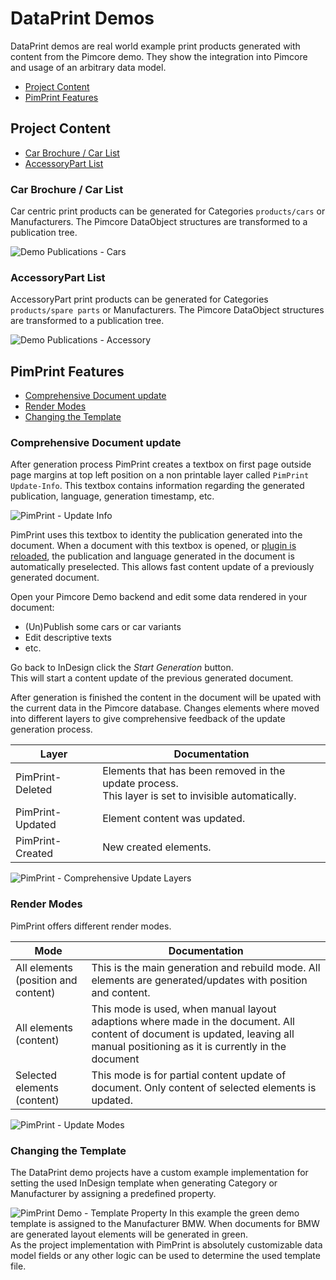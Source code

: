# DataPrint Demos
DataPrint demos are real world example print products generated with content from the Pimcore demo. They show the integration into Pimcore and usage of an arbitrary data model.

* [Project Content](#page_Project_Content)
* [PimPrint Features](#page_PimPrint_Features)

## Project Content
* [Car Brochure / Car List](#page_Car_Brochure_Car_List)
* [AccessoryPart List](#page_AccessoryPart_List)

### Car Brochure / Car List
Car centric print products can be generated for Categories `products/cars` or Manufacturers. The Pimcore DataObject structures are transformed to a publication tree.

![Demo Publications - Cars](../img/demo-publications_cars.png)

### AccessoryPart List
AccessoryPart print products can be generated for Categories `products/spare parts` or Manufacturers. The Pimcore DataObject structures are transformed to a publication tree.

![Demo Publications - Accessory](../img/demo-publications_parts.png)

## PimPrint Features
* [Comprehensive Document update](#page_Comprehensive_Document_update)
* [Render Modes](#page_Render_Modes)
* [Changing the Template](#page_Changing_the_Template)

### Comprehensive Document update
After generation process PimPrint creates a textbox on first page outside page margins at top left position on a non printable layer called `PimPrint Update-Info`. This textbox contains information regarding the generated publication, language, generation timestamp, etc. 
 
![PimPrint - Update Info](../img/indesign-update_info.png)

PimPrint uses this textbox to identity the publication generated into the document. When a document with this textbox is opened, or [plugin is reloaded](./01_Overview.md#page_Reload_Plugin), the publication and language generated in the document is automatically preselected. This allows fast content update of a previously generated document.

Open your Pimcore Demo backend and edit some data rendered in your document:
- (Un)Publish some cars or car variants
- Edit descriptive texts
- etc.

Go back to InDesign click the _Start Generation_ button.   
This will start a content update of the previous generated document.

After generation is finished the content in the document will be upated with the current data in the Pimcore database. Changes elements where moved into different layers to give comprehensive feedback of the update generation process.

| Layer | Documentation |
| --- | --- |
| PimPrint-Deleted | Elements that has been removed in the update process.<br>This layer is set to invisible automatically.| 
| PimPrint-Updated | Element content was updated. | 
| PimPrint-Created | New created elements. | 

![PimPrint - Comprehensive Update Layers](../img/plugin-comprehensive_update_layers.png)

### Render Modes
PimPrint offers different render modes.

| Mode | Documentation |
| --- | --- |
| All elements (position and content) | This is the main generation and rebuild mode. All elements are generated/updates with position and content. |
| All elements (content) | This mode is used, when manual layout adaptions where made in the document. All content of document is updated, leaving all manual positioning as it is currently in the document |
| Selected elements (content) | This mode is for partial content update of document. Only content of selected elements is updated.  |

![PimPrint - Update Modes](../img/plugin-update_modes.png)

### Changing the Template
The DataPrint demo projects have a custom example implementation for setting the used InDesign template when generating Category or Manufacturer by assigning a predefined property.

![PimPrint Demo - Template Property](../img/demo-pimcore_assign_template.png)
In this example the green demo template is assigned to the Manufacturer BMW. When documents for BMW are generated layout elements will be generated in green.  
As the project implementation with PimPrint is absolutely customizable data model fields or any other logic can be used to determine the used template file.    
